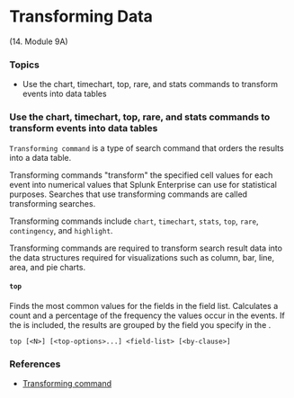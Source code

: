 # Transforming Data
(14. Module 9A)
### Topics
* Use the chart, timechart, top, rare, and stats commands to transform events into data tables

### Use the chart, timechart, top, rare, and stats commands to transform events into data tables
`Transforming command` is a type of search command that orders the results into a data table. 

Transforming commands "transform" the specified cell values for each event into numerical values that Splunk Enterprise can use for statistical purposes. Searches that use transforming commands are called transforming searches.

Transforming commands include `chart`, `timechart`, `stats`, `top`, `rare`, `contingency`, and `highlight`.

Transforming commands are required to transform search result data into the data structures required for visualizations such as column, bar, line, area, and pie charts.

#### `top`
Finds the most common values for the fields in the field list. Calculates a count and a percentage of the frequency the values occur in the events. If the <by-clause> is included, the results are grouped by the field you specify in the <by-clause>.

```
top [<N>] [<top-options>...] <field-list> [<by-clause>]
```

### References
* [Transforming command](https://docs.splunk.com/Splexicon:Transformingcommand)
